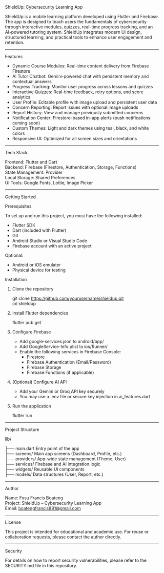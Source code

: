 ShieldUp: Cybersecurity Learning App

ShieldUp is a mobile learning platform developed using Flutter and Firebase. The app is designed to teach users the fundamentals of cybersecurity through interactive modules, quizzes, real-time progress tracking, and an AI-powered tutoring system. ShieldUp integrates modern UI design, structured learning, and practical tools to enhance user engagement and retention.

-------------------------------------------------------------------------------

Features

- Dynamic Course Modules: Real-time content delivery from Firebase Firestore
- AI Tutor Chatbot: Gemini-powered chat with persistent memory and contextual answers
- Progress Tracking: Monitor user progress across lessons and quizzes
- Interactive Quizzes: Real-time feedback, retry options, and score analytics
- User Profile: Editable profile with image upload and persistent user data
- Concern Reporting: Report issues with optional image uploads
- Report History: View and manage previously submitted concerns
- Notification Center: Firestore-based in-app alerts (push notifications coming soon)
- Custom Themes: Light and dark themes using teal, black, and white colors
- Responsive UI: Optimized for all screen sizes and orientations

-------------------------------------------------------------------------------

Tech Stack

Frontend: Flutter and Dart  
Backend: Firebase (Firestore, Authentication, Storage, Functions)  
State Management: Provider  
Local Storage: Shared Preferences  
UI Tools: Google Fonts, Lottie, Image Picker

-------------------------------------------------------------------------------

Getting Started

Prerequisites

To set up and run this project, you must have the following installed:

- Flutter SDK
- Dart (included with Flutter)
- Git
- Android Studio or Visual Studio Code
- Firebase account with an active project

Optional:
- Android or iOS emulator
- Physical device for testing

Installation

1. Clone the repository

   git clone https://github.com/yourusername/shieldup.git  
   cd shieldup

2. Install Flutter dependencies

   flutter pub get

3. Configure Firebase

   - Add google-services.json to android/app/
   - Add GoogleService-Info.plist to ios/Runner/
   - Enable the following services in Firebase Console:
     - Firestore
     - Firebase Authentication (Email/Password)
     - Firebase Storage
     - Firebase Functions (if applicable)

4. (Optional) Configure AI API

   - Add your Gemini or Groq API key securely
   - You may use a .env file or secure key injection in ai_features.dart

5. Run the application

   flutter run

-------------------------------------------------------------------------------

Project Structure

lib/

├── main.dart                 Entry point of the app  
├── screens/                 Main app screens (Dashboard, Profile, etc.)  
├── providers/               App-wide state management (Theme, User)  
├── services/                Firebase and AI integration logic  
├── widgets/                 Reusable UI components  
├── models/                  Data structures (User, Report, etc.)

-------------------------------------------------------------------------------

Author

Name: Fosu Francis Boateng  
Project: ShieldUp – Cybersecurity Learning App  
Email: boatengfrancis881@gmail.com

-------------------------------------------------------------------------------

License

This project is intended for educational and academic use. For reuse or collaboration requests, please contact the author directly.

-------------------------------------------------------------------------------

Security

For details on how to report security vulnerabilities, please refer to the SECURITY.md file in this repository.
